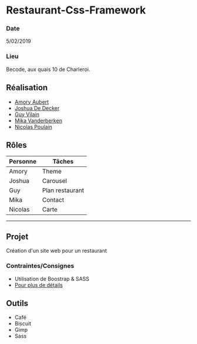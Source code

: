 # Restaurant-Css-Framework
### Date 
5/02/2019 
### Lieu
Becode, aux quais 10 de Charleroi.

## Réalisation 
* [Amory Aubert](https://github.com/AmoryAubert)
* [Joshua De Decker](https://github.com/2D1J)
* [Guy Vilain](https://github.com/GuyVil1)
* [Mika Vanderberken](https://github.com/mika0499)
* [Nicolas Poulain](https://github.com/PoulainNicolas)

## Rôles

|Personne    | Tâches                |
|------------|-----------------------|
|Amory       |Theme                  |
|Joshua      |Carousel               |
|Guy         |Plan restaurant        |
|Mika        |Contact                |
|Nicolas     |Carte                  |
-----------------------


## Projet
Création d'un site web pour un restaurant
### Contraintes/Consignes
* Utilisation de Boostrap & SASS
* [Pour plus de détails](https://github.com/becodeorg/CRL-Woods-1.9/blob/master/Parcours/01-Prairie/9.Bootstrap/projet.md)

## Outils
* Café
* Biscuit
* Gimp
* Sass



